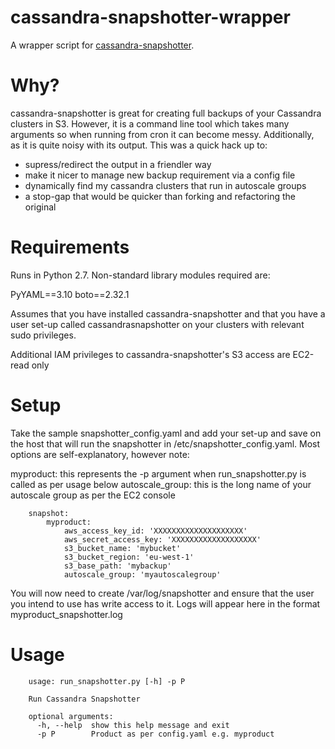 # cassandra-snapshotter-wrapper

A wrapper script for [cassandra-snapshotter](https://github.com/tbarbugli/cassandra_snapshotter).

Why?
====

cassandra-snapshotter is great for creating full backups of your Cassandra clusters in S3. However, it is a command line tool which takes many arguments so when running from cron it can become messy. Additionally, as it is quite noisy with its output. This was a quick hack up to:

* supress/redirect the output in a friendler way
* make it nicer to manage new backup requirement via a config file
* dynamically find my cassandra clusters that run in autoscale groups
* a stop-gap that would be quicker than forking and refactoring the original

Requirements
============

Runs in Python 2.7. Non-standard library modules required are:

PyYAML==3.10
boto==2.32.1

Assumes that you have installed cassandra-snapshotter and that you have a user set-up called cassandrasnapshotter on your clusters with relevant sudo privileges.

Additional IAM privileges to cassandra-snapshotter's S3 access are EC2-read only


Setup
=====

Take the sample snapshotter_config.yaml and add your set-up and save on the host that will run the snapshotter in /etc/snapshotter_config.yaml. Most options are self-explanatory, however note:

myproduct: this represents the -p argument when run_snapshotter.py is called as per usage below
autoscale_group: this is the long name of your autoscale group as per the EC2 console

        snapshot:
            myproduct:
                aws_access_key_id: 'XXXXXXXXXXXXXXXXXXXX'
                aws_secret_access_key: 'XXXXXXXXXXXXXXXXXXX'
                s3_bucket_name: 'mybucket'
                s3_bucket_region: 'eu-west-1'
                s3_base_path: 'mybackup'
                autoscale_group: 'myautoscalegroup'

You will now need to create /var/log/snapshotter and ensure that the user you intend to use has write access to it. Logs will appear here in the format myproduct_snapshotter.log


Usage
=====

        usage: run_snapshotter.py [-h] -p P

        Run Cassandra Snapshotter

        optional arguments:
          -h, --help  show this help message and exit
          -p P        Product as per config.yaml e.g. myproduct

